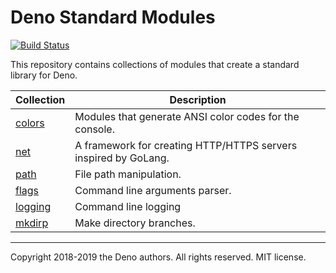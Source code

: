 # Deno Standard Modules

[![Build Status](https://travis-ci.com/denoland/deno_std.svg?branch=master)](https://travis-ci.com/denoland/deno_std)

This repository contains collections of modules that create a standard library
for Deno.

| Collection            | Description                                                     |
| --------------------- | --------------------------------------------------------------- |
| [colors](./colors/)   | Modules that generate ANSI color codes for the console.         |
| [net](./net/)         | A framework for creating HTTP/HTTPS servers inspired by GoLang. |
| [path](./path/)       | File path manipulation.                                         |
| [flags](./flags/)     | Command line arguments parser.                                  |
| [logging](./logging/) | Command line logging                                            |
| [mkdirp](./mkdirp/)   | Make directory branches.                                        |

---

Copyright 2018-2019 the Deno authors. All rights reserved. MIT license.

